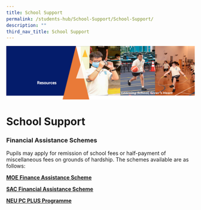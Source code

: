 ```yaml
---
title: School Support
permalink: /students-hub/School-Support/School-Support/
description: ""
third_nav_title: School Support
---
```

![](/images/Resourcesheader2.png)

School Support
==============

  

### Financial Assistance Schemes

  

Pupils may apply for remission of school fees or half-payment of miscellaneous fees on grounds of hardship. The schemes available are as follows: 

  

**[MOE Finance Assistance Scheme](https://zhangdepri-moe-edu-sg-admin.cwp.sg/resources/students-hub/school-support/moe-finance-assistance-scheme)**

[**SAC Financial Assistance Scheme**](https://zhangdepri-moe-edu-sg-admin.cwp.sg/resources/students-hub/school-support/sac-financial-assistance-scheme)

[**NEU PC PLUS Programme**](https://zhangdepri-moe-edu-sg-admin.cwp.sg/resources/students-hub/school-support/neu-pc-plus-programme)